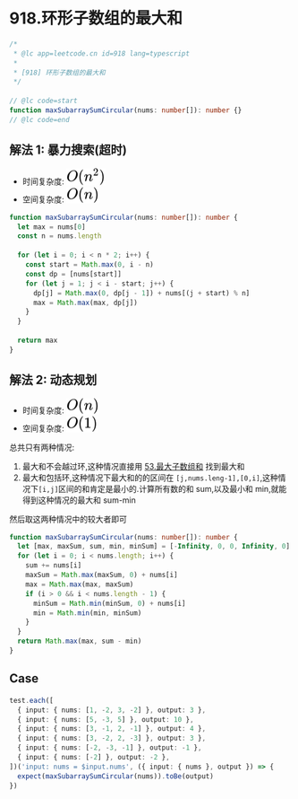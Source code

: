 # 918.环形子数组的最大和

```ts
/*
 * @lc app=leetcode.cn id=918 lang=typescript
 *
 * [918] 环形子数组的最大和
 */

// @lc code=start
function maxSubarraySumCircular(nums: number[]): number {}
// @lc code=end
```

## 解法 1: 暴力搜索(超时)

- 时间复杂度: <!-- $O(n^2)$ --> <img style="transform: translateY(0.1em); background: white;" src="./svg/o-n-power-2.svg" alt="O(n^2)">
- 空间复杂度: <!-- $O(n))$ --> <img style="transform: translateY(0.1em); background: white;" src="./svg/o-n.svg" alt="O(n)">

```ts
function maxSubarraySumCircular(nums: number[]): number {
  let max = nums[0]
  const n = nums.length

  for (let i = 0; i < n * 2; i++) {
    const start = Math.max(0, i - n)
    const dp = [nums[start]]
    for (let j = 1; j < i - start; j++) {
      dp[j] = Math.max(0, dp[j - 1]) + nums[(j + start) % n]
      max = Math.max(max, dp[j])
    }
  }

  return max
}
```

## 解法 2: 动态规划

- 时间复杂度: <!-- $O(n)$ --> <img style="transform: translateY(0.1em); background: white;" src="./svg/o-n.svg" alt="O(n)">
- 空间复杂度: <!-- $O(1))$ --> <img style="transform: translateY(0.1em); background: white;" src="./svg/o-1.svg" alt="O(1)">

总共只有两种情况:

1. 最大和不会越过环,这种情况直接用 [53.最大子数组和](53.最大子数组和.md) 找到最大和
2. 最大和包括环,这种情况下最大和的的区间在 `[j,nums.leng-1],[0,i]`,这种情况下`[i,j]`区间的和肯定是最小的.计算所有数的和 sum,以及最小和 min,就能得到这种情况的最大和 sum-min

然后取这两种情况中的较大者即可

```ts
function maxSubarraySumCircular(nums: number[]): number {
  let [max, maxSum, sum, min, minSum] = [-Infinity, 0, 0, Infinity, 0]
  for (let i = 0; i < nums.length; i++) {
    sum += nums[i]
    maxSum = Math.max(maxSum, 0) + nums[i]
    max = Math.max(max, maxSum)
    if (i > 0 && i < nums.length - 1) {
      minSum = Math.min(minSum, 0) + nums[i]
      min = Math.min(min, minSum)
    }
  }
  return Math.max(max, sum - min)
}
```

## Case

```ts
test.each([
  { input: { nums: [1, -2, 3, -2] }, output: 3 },
  { input: { nums: [5, -3, 5] }, output: 10 },
  { input: { nums: [3, -1, 2, -1] }, output: 4 },
  { input: { nums: [3, -2, 2, -3] }, output: 3 },
  { input: { nums: [-2, -3, -1] }, output: -1 },
  { input: { nums: [-2] }, output: -2 },
])('input: nums = $input.nums', ({ input: { nums }, output }) => {
  expect(maxSubarraySumCircular(nums)).toBe(output)
})
```
